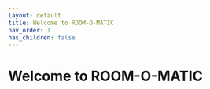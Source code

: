 ```yaml
---
layout: default
title: Welcome to ROOM-O-MATIC
nav_order: 1
has_children: false
---
```


# Welcome to ROOM-O-MATIC
<span class="habbo-icon fish"></span>
<span class="habbo-icon heart"></span>
<span class="habbo-icon star"></span>
<span class="habbo-icon skull"></span>
<span class="habbo-icon phone"></span>
<span class="habbo-icon coffee"></span>
<span class="habbo-icon lightbulb"></span>
<span class="habbo-icon lightning"></span>
<span class="habbo-icon thumb-up"></span>
<span class="habbo-icon thumb-down"></span>
<span class="habbo-icon music"></span>
<span class="habbo-icon lock"></span>
<span class="habbo-icon stop"></span>
<span class="habbo-icon bomb"></span>

